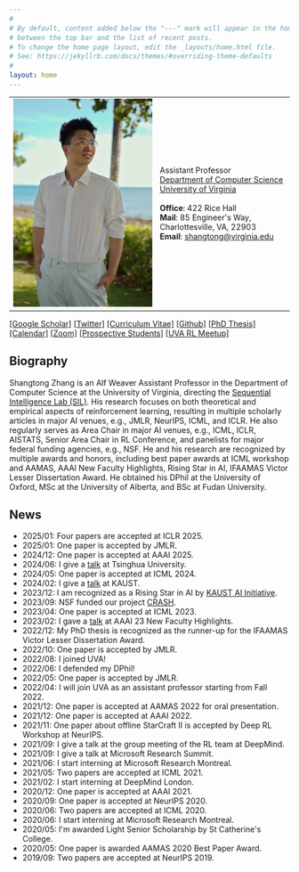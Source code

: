 ```yaml
---
#
# By default, content added below the "---" mark will appear in the home page
# between the top bar and the list of recent posts.
# To change the home page layout, edit the _layouts/home.html file.
# See: https://jekyllrb.com/docs/themes/#overriding-theme-defaults
#
layout: home
---
```


<table class="personal-info">
    <tbody>
        <tr>
        <td>
            <img src="/assets/img/portrait_hawaii.jpg"> 
        </td>
        <td>
            <p>
                Assistant Professor<br>
                <a href="https://engineering.virginia.edu/departments/computer-science">Department of Computer Science </a> <br>
                <a href="https://www.virginia.edu/">University of Virginia </a> <br>
                <br>
                <b>Office</b>: 422 Rice Hall <br>
                <b>Mail</b>: 85 Engineer's Way, Charlottesville, VA, 22903<br>
                <b>Email</b>: <a href="mailto:shangtong@virginia.edu">shangtong@virginia.edu </a> <br>
            </p>
        </td>
        </tr>
    </tbody>
</table>

[[Google Scholar]](https://scholar.google.co.uk/citations?user=Pn7fj4IAAAAJ&hl=en) [[Twitter]](https://twitter.com/ShangtongZhang) [[Curriculum Vitae]](/assets/pdf/resume/resume.pdf) [[Github]](https://github.com/ShangtongZhang) [[PhD Thesis]](https://ora.ox.ac.uk/objects/uuid:2c410803-2141-41ed-b362-7f14723b2f17) [[Calendar]](https://outlook.office365.com/owa/calendar/28109e83b17a40a68df4687e82614ae6@virginia.edu/1cc980bd40644e17b99c52396532934416235907553762187423/calendar.html) [[Zoom]](https://virginia.zoom.us/my/shangtong) [[Prospective Students]](/recruiting) [[UVA RL Meetup]](https://rl-meetup.github.io)    
<!-- <span style="color:red"> <a href="/people" style="color:red"> <u> I am looking for self-motivated students interested in RL at different levels! </u> </a> </span> -->
## Biography

Shangtong Zhang is an Alf Weaver Assistant Professor in the Department of Computer Science at the University of Virginia,
directing the [Sequential Intelligence Lab (SIL)](https://github.com/Sequential-Intelligence-Lab).
His research focuses on both theoretical and empirical aspects of reinforcement learning,
resulting in multiple scholarly articles in major AI venues, e.g., JMLR, NeurIPS, ICML, and ICLR.
He also regularly serves as Area Chair in major AI venues, e.g., ICML, ICLR, AISTATS, Senior Area Chair in RL Conference, and panelists for major federal funding agencies, e.g., NSF.
He and his research are recognized by multiple awards and honors, including best paper awards at ICML workshop and AAMAS, AAAI New Faculty Highlights, Rising Star in AI, IFAAMAS Victor Lesser Dissertation Award.
He obtained his DPhil at the University of Oxford, MSc at the University of Alberta, and BSc at Fudan University.

## News
- 2025/01: Four papers are accepted at ICLR 2025.    
- 2025/01: One paper is accepted by JMLR.  
- 2024/12: One paper is accepted at AAAI 2025.  
- 2024/06: I give a [talk](/assets/pdf/talks/ode_in_context_td.pdf) at Tsinghua University.  
- 2024/05: One paper is accepted at ICML 2024.  
- 2024/02: I give a [talk](/assets/pdf/talks/offline_rl_cheats.pdf) at KAUST.  
- 2023/12: I am recognized as a Rising Star in AI by [KAUST AI Initiative](https://cemse.kaust.edu.sa/ai/aii-symp-2024).  
- 2023/09: NSF funded our project [CRASH](https://www.nsf.gov/awardsearch/showAward?AWD_ID=2331904).  
- 2023/04: One paper is accepted at ICML 2023.  
- 2023/02: I gave a [talk](/assets/pdf/talks/AAAI23_faculty_highlight.pdf) at AAAI 23 New Faculty Highlights.  
- 2022/12: My PhD thesis is recognized as the runner-up for the IFAAMAS Victor Lesser Dissertation Award.  
- 2022/10: One paper is accepted by JMLR.   
- 2022/08: I joined UVA!  
- 2022/06: I defended my DPhil!  
- 2022/05: One paper is accepted by JMLR.   
- 2022/04: I will join UVA as an assistant professor starting from Fall 2022. 
- 2021/12: One paper is accepted at AAMAS 2022 for oral presentation.
- 2021/12: One paper is accepted at AAAI 2022.  
- 2021/11: One paper about offline StarCraft II is accepted by Deep RL Workshop at NeurIPS.    
- 2021/09: I give a talk at the group meeting of the RL team at DeepMind.
- 2021/09: I give a talk at Microsoft Research Summit.
- 2021/06: I start interning at Microsoft Research Montreal.
- 2021/05: Two papers are accepted at ICML 2021.
- 2021/02: I start interning at DeepMind London.
- 2020/12: One paper is accepted at AAAI 2021.
- 2020/09: One paper is accepted at NeurIPS 2020.
- 2020/06: Two papers are accepted at ICML 2020.
- 2020/06: I start interning at Microsoft Research Montreal.
- 2020/05: I'm awarded Light Senior Scholarship by St Catherine's College.
- 2020/05: One paper is awarded AAMAS 2020 Best Paper Award.
- 2019/09: Two papers are accepted at NeurIPS 2019.
